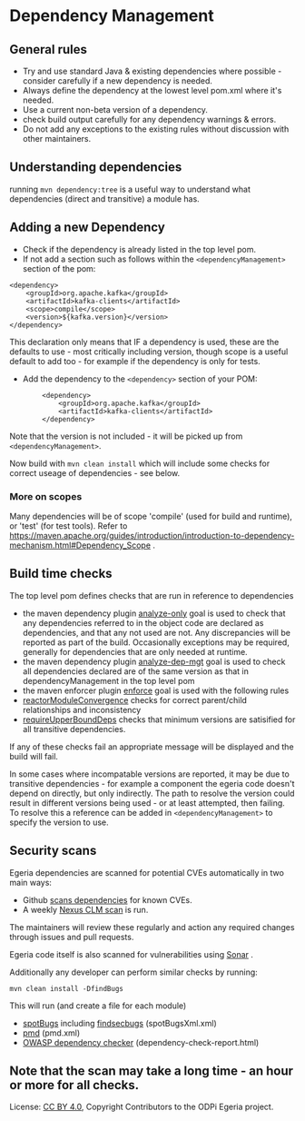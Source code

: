 <!-- SPDX-License-Identifier: CC-BY-4.0 -->
<!-- Copyright Contributors to the ODPi Egeria project. -->

# Dependency Management

## General rules

* Try and use standard Java & existing dependencies where possible - consider carefully if a new dependency is needed.
* Always define the dependency at the lowest level pom.xml where it's needed.
* Use a current non-beta version of a dependency.
* check build output carefully for any dependency warnings & errors.
* Do not add any exceptions to the existing rules without discussion with other maintainers.

## Understanding dependencies

running `mvn dependency:tree` is a useful way to understand what dependencies (direct and transitive) a module has.

## Adding a new Dependency

* Check if the dependency is already listed in the top level pom.
* If not add a section such as follows within the `<dependencyManagement>` section of the pom:
```
<dependency>
    <groupId>org.apache.kafka</groupId>
    <artifactId>kafka-clients</artifactId>
    <scope>compile</scope>
    <version>${kafka.version}</version>
</dependency>
```
This declaration only means that IF a dependency is used, these are the defaults to use - most critically including version, though scope is a useful default to add too - for example if the dependency is only for tests.

* Add the dependency to the `<dependency>` section of your POM:
```
        <dependency>
            <groupId>org.apache.kafka</groupId>
            <artifactId>kafka-clients</artifactId>
        </dependency>
```
Note that the version is not included - it will be picked up from `<dependencyManagement>`.

Now build with `mvn clean install` which will include some checks for correct useage of dependencies - see below.

### More on scopes

Many dependencies will be of scope 'compile' (used for build and runtime), or 'test' (for test tools). Refer to https://maven.apache.org/guides/introduction/introduction-to-dependency-mechanism.html#Dependency_Scope .

## Build time checks

The top level pom defines checks that are run in reference to dependencies

* the maven dependency plugin [analyze-only](https://maven.apache.org/plugins/maven-dependency-plugin/analyze-only-mojo.html) goal is used to check that any dependencies referred to in the object code are declared as dependencies, and that any not used are not. Any discrepancies will be reported as part of the build. Occasionally exceptions may be required, generally for dependencies that are only needed at runtime.
* the maven dependency plugin [analyze-dep-mgt](https://maven.apache.org/plugins/maven-dependency-plugin/analyze-dep-mgt-mojo.html) goal is used to check all dependencies declared are of the same version as that in dependencyManagement in the top level pom
* the maven enforcer plugin [enforce](https://maven.apache.org/enforcer/maven-enforcer-plugin/enforce-mojo.html) goal is used with  the following rules
* [reactorModuleConvergence](https://maven.apache.org/enforcer/enforcer-rules/reactorModuleConvergence.html) checks for correct parent/child relationships and inconsistency
* [requireUpperBoundDeps](https://maven.apache.org/enforcer/enforcer-rules/requireUpperBoundDeps.html) checks that minimum versions are satisified for all transitive dependencies.

If any of these checks fail an appropriate message will be displayed and the build will fail.

In some cases where incompatable versions are reported, it may be due to transitive dependencies - for example a component the egeria code doesn't depend on directly, but only indirectly. The path to resolve the version could result in different versions being used - or at least attempted, then failing. To resolve this a reference can be added in `<dependencyManagement>` to specify the version to use.

## Security scans

Egeria dependencies are scanned for potential CVEs automatically in two main ways:

* Github [scans dependencies](https://help.github.com/en/articles/about-security-alerts-for-vulnerable-dependencies) for known CVEs.
* A weekly [Nexus CLM scan](https://nexus-iq.wl.linuxfoundation.org/assets/index.html#/reports/odpi-egeria/) is run.

The maintainers will review these regularly and action any required changes through issues and pull requests.

Egeria code itself is also scanned for vulnerabilities using [Sonar](https://sonarcloud.io/dashboard?id=odpi_egeria) .

Additionally any developer can perform similar checks by running:

```mvn clean install -DfindBugs```

This will run (and create a file for each module)
 * [spotBugs](https://spotbugs.github.io/spotbugs-maven-plugin/index.html) including [findsecbugs](https://find-sec-bugs.github.io/) (spotBugsXml.xml)
 * [pmd](https://maven.apache.org/plugins/maven-pmd-plugin/) (pmd.xml)
 * [OWASP dependency checker](https://jeremylong.github.io/DependencyCheck/dependency-check-maven/) (dependency-check-report.html)

Note that the scan may take a long time - an hour or more for all checks.
----
License: [CC BY 4.0](https://creativecommons.org/licenses/by/4.0/),
Copyright Contributors to the ODPi Egeria project.
